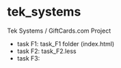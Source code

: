 tek_systems
===========

Tek Systems / GiftCards.com Project

- task F1: task_F1 folder (index.html)
- task F2: task_F2.less
- task F3: 

